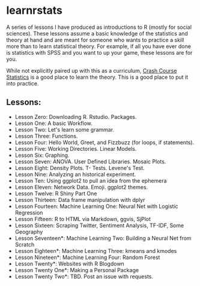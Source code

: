 # learnrstats

A series of lessons I have produced as introductions to R (mostly for social sciences). These lessons assume a basic knowledge of the statistics and theory at hand and are meant for someone who wants to practice a skill more than to learn statistical theory. For example, if all you have ever done is statistics with SPSS and you want to up your game, these lessons are for you. 

While not explicitly paired up with this as a curriculum, [Crash Course Statistics](https://www.youtube.com/playlist?list=PL8dPuuaLjXtNM_Y-bUAhblSAdWRnmBUcr) is a good place to learn the theory. This is a good place to put it into practice. 

## Lessons:
* Lesson Zero: Downloading R. Rstudio. Packages.
* Lesson One: A basic Workflow.
* Lesson Two: Let's learn some grammar. 
* Lesson Three: Functions.
* Lesson Four: Hello World, Greet, and Fizzbuzz (for loops, if statements).
* Lesson Five: Working Directories. Linear Models. 
* Lesson Six: Graphing.
* Lesson Seven: ANOVA. User Defined Libraries. Mosaic Plots. 
* Lesson Eight: Density Plots. T- Tests. Levene's Test.
* Lesson Nine: Analyzing an historical experiment.
* Lesson Ten: Using ggplot2 to pull an idea from the ephemera
* Lesson Eleven: Network Data. Emoji. ggplot2 themes.
* Lesson Twelve: R Shiny Part One
* Lesson Thirteen: Data frame manipulation with dplyr
* Lesson Fourteen: Machine Learning One: Neural Net with Logistic Regression
* Lesson Fifteen: R to HTML via Markdown, ggvis, SjPlot 
* Lesson Sixteen: Scraping Twitter, Sentiment Analysis, TF-IDF, Some Geography
* Lesson Seventeen*: Machine Learning Two: Building a Neural Net from Scratch
* Lesson Eighteen*: Machine Learning Three: kmeans and kmodes
* Lesson Nineteen*: Machine Learning Four: Random Forest
* Lesson Twenty*: Websites with R Blogdown
* Lesson Twenty One*: Making a Personal Package
* Lesson Twenty Two*: TBD. Post an issue with requests.
